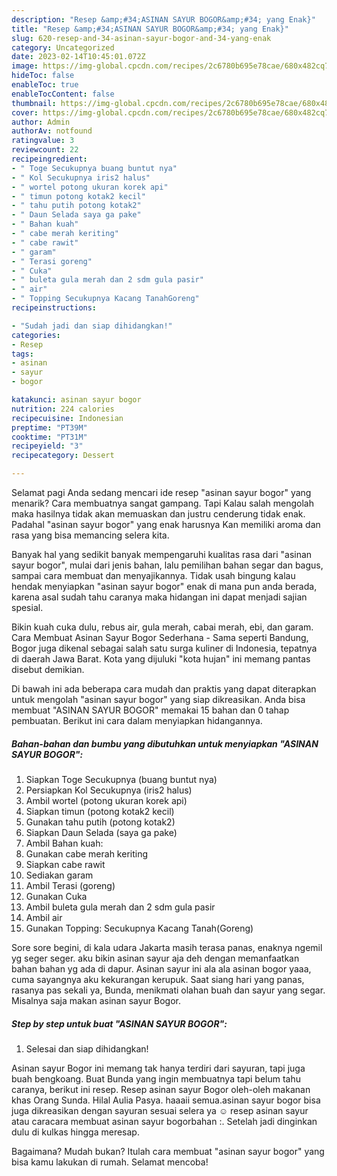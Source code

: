 ```yaml
---
description: "Resep &amp;#34;ASINAN SAYUR BOGOR&amp;#34; yang Enak}"
title: "Resep &amp;#34;ASINAN SAYUR BOGOR&amp;#34; yang Enak}"
slug: 620-resep-and-34-asinan-sayur-bogor-and-34-yang-enak
category: Uncategorized
date: 2023-02-14T10:45:01.072Z
image: https://img-global.cpcdn.com/recipes/2c6780b695e78cae/680x482cq70/asinan-sayur-bogor-foto-resep-utama.jpg
hideToc: false
enableToc: true
enableTocContent: false
thumbnail: https://img-global.cpcdn.com/recipes/2c6780b695e78cae/680x482cq70/asinan-sayur-bogor-foto-resep-utama.jpg
cover: https://img-global.cpcdn.com/recipes/2c6780b695e78cae/680x482cq70/asinan-sayur-bogor-foto-resep-utama.jpg
author: Admin
authorAv: notfound
ratingvalue: 3
reviewcount: 22
recipeingredient:
- " Toge Secukupnya buang buntut nya"
- " Kol Secukupnya iris2 halus"
- " wortel potong ukuran korek api"
- " timun potong kotak2 kecil"
- " tahu putih potong kotak2"
- " Daun Selada saya ga pake"
- " Bahan kuah"
- " cabe merah keriting"
- " cabe rawit"
- " garam"
- " Terasi goreng"
- " Cuka"
- " buleta gula merah dan 2 sdm gula pasir"
- " air"
- " Topping Secukupnya Kacang TanahGoreng"
recipeinstructions:

- "Sudah jadi dan siap dihidangkan!"
categories:
- Resep
tags:
- asinan
- sayur
- bogor

katakunci: asinan sayur bogor 
nutrition: 224 calories
recipecuisine: Indonesian
preptime: "PT39M"
cooktime: "PT31M"
recipeyield: "3"
recipecategory: Dessert

---
```



Selamat pagi Anda sedang mencari ide resep &#34;asinan sayur bogor&#34; yang menarik? Cara membuatnya sangat gampang. Tapi Kalau salah mengolah maka hasilnya tidak akan memuaskan dan justru cenderung tidak enak. Padahal &#34;asinan sayur bogor&#34; yang enak harusnya Kan memiliki aroma dan rasa yang bisa memancing selera kita.


Banyak hal yang sedikit banyak mempengaruhi kualitas rasa dari &#34;asinan sayur bogor&#34;, mulai dari jenis bahan, lalu pemilihan bahan segar dan bagus, sampai cara membuat dan menyajikannya. Tidak usah bingung kalau hendak menyiapkan &#34;asinan sayur bogor&#34; enak di mana pun anda berada, karena asal sudah tahu caranya maka hidangan ini dapat menjadi sajian spesial.

Bikin kuah cuka dulu, rebus air, gula merah, cabai merah, ebi, dan garam. Cara Membuat Asinan Sayur Bogor Sederhana - Sama seperti Bandung, Bogor juga dikenal sebagai salah satu surga kuliner di Indonesia, tepatnya di daerah Jawa Barat. Kota yang dijuluki &#34;kota hujan&#34; ini memang pantas disebut demikian.


Di bawah ini ada beberapa cara mudah dan praktis yang dapat diterapkan untuk mengolah &#34;asinan sayur bogor&#34; yang siap dikreasikan. Anda bisa membuat &#34;ASINAN SAYUR BOGOR&#34; memakai 15 bahan dan 0 tahap pembuatan. Berikut ini cara dalam menyiapkan hidangannya.

<!--inarticleads1-->

##### Bahan-bahan dan bumbu yang dibutuhkan untuk menyiapkan &#34;ASINAN SAYUR BOGOR&#34;:

1. Siapkan  Toge Secukupnya (buang buntut nya)
1. Persiapkan  Kol Secukupnya (iris2 halus)
1. Ambil  wortel (potong ukuran korek api)
1. Siapkan  timun (potong kotak2 kecil)
1. Gunakan  tahu putih (potong kotak2)
1. Siapkan  Daun Selada (saya ga pake)
1. Ambil  Bahan kuah:
1. Gunakan  cabe merah keriting
1. Siapkan  cabe rawit
1. Sediakan  garam
1. Ambil  Terasi (goreng)
1. Gunakan  Cuka
1. Ambil  buleta gula merah dan 2 sdm gula pasir
1. Ambil  air
1. Gunakan  Topping: Secukupnya Kacang Tanah(Goreng)


Sore sore begini, di kala udara Jakarta masih terasa panas, enaknya ngemil yg seger seger. aku bikin asinan sayur aja deh dengan memanfaatkan bahan bahan yg ada di dapur. Asinan sayur ini ala ala asinan bogor yaaa, cuma sayangnya aku kekurangan kerupuk. Saat siang hari yang panas, rasanya pas sekali ya, Bunda, menikmati olahan buah dan sayur yang segar. Misalnya saja makan asinan sayur Bogor. 

<!--inarticleads2-->

##### Step by step untuk buat &#34;ASINAN SAYUR BOGOR&#34;:


1. Selesai dan siap dihidangkan!

Asinan sayur Bogor ini memang tak hanya terdiri dari sayuran, tapi juga buah bengkoang. Buat Bunda yang ingin membuatnya tapi belum tahu caranya, berikut ini resep. Resep asinan sayur Bogor oleh-oleh makanan khas Orang Sunda. Hilal Aulia Pasya. haaaii semua.asinan sayur bogor bisa juga dikreasikan dengan sayuran sesuai selera ya ☺️ resep asinan sayur atau caracara membuat asinan sayur bogorbahan :. Setelah jadi dinginkan dulu di kulkas hingga meresap. 

Bagaimana? Mudah bukan? Itulah cara membuat &#34;asinan sayur bogor&#34; yang bisa kamu lakukan di rumah. Selamat mencoba!
